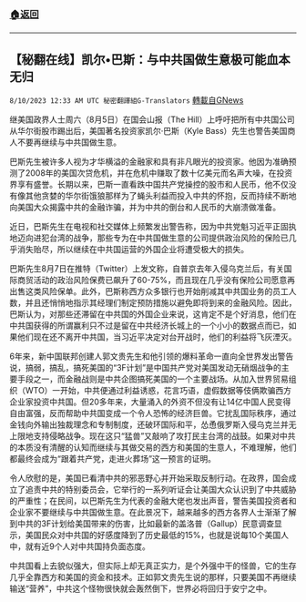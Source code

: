 ###  [:house:返回](README.md)
---


## 【秘翻在线】凯尔•巴斯：与中共国做生意极可能血本无归
`8/10/2023 12:33 AM UTC 秘密翻譯組G-Translators` [轉載自GNews](https://gnews.org/articles/1539791)

继美国政界人士周六（8月5日）在国会山报（The Hill）上呼吁把所有中共国公司从华尔街股市踢出后，美国著名投资家凯尔·巴斯（Kyle Bass）先生也警告美国商人不要再继续与中共国做生意。

巴斯先生被许多人视为才华横溢的金融家和具有非凡眼光的投资家。他因为准确预测了2008年的美国次贷危机，并在危机中赚取了数十亿美元而名声大噪，在投资界享有盛誉。长期以来，巴斯一直看跌中国共产党操控的股市和人民币，他不仅没有像其他贪婪的华尔街饿狼那样为了蝇头利益而投入中共的怀抱，反而持续不断地向美国大众揭露中共的金融诈骗，并为中共的倒台和人民币的大崩溃做准备。

近日，巴斯先生在电视和社交媒体上频繁发出警告称，因为中共党魁习近平正固执地迈向进犯台湾的战争，那些专为在中共国做生意的公司提供政治风险的保险已几乎消失贻尽，所以继续在中共国运营的外国企业将遭受极大的损失。

巴斯先生8月7日在推特（Twitter）上发文称，自普京去年入侵乌克兰后，有关国际商贸活动的政治风险保费已飙升了60-75%，而且现在几乎没有保险公司愿意再出售这类风险保单。此外，巴斯称西方众多银行也开始削减其中共国业务的员工人数，并且还悄悄地指示其经理们制定预防措施以避免即将到来的金融风险。因此，巴斯认为，对那些还滞留在中共国的外国企业来说，这肯定不是个好消息，他们在中共国获得的所谓赢利只不过是留在中共经济长城上的一个小小的数据点而已，如果他们现在还不离开中共国，当习近平决定对台开战时，他们的利益将飞灰湮灭。

6年来，新中国联邦创建人郭文贵先生和他引领的爆料革命一直向全世界发出警告说，搞弱，搞乱，搞死美国的“3F计划”是中国共产党对美国发动无硝烟战争的主要手段之一，而金融战则是中共企图搞死美国的一个主要战场。从加入世界贸易组织（WTO）一开始，中共便通过利益诱惑，花言巧语，虚假数据等伎俩欺骗西方企业家投资中共国。但20多年来，大量涌入的外资不但没有让14亿中国人民变得自由富强，反而帮助中共国变成一个令人恐怖的经济巨兽。它扰乱国际秩序，通过金钱向外输出独裁理念和专制制度，还破环国际和平，怂恿俄罗斯入侵乌克兰并无上限地支持侵略战争。现在这只“猛兽”又敲响了攻打民主台湾的战鼓。如果对中共的本质没有清醒的认知而继续与其做交易的西方和美国的生意人，不难理解，他们都最终会成为“跟着共产党，走进火葬场”这一预言的证明。

令人欣慰的是，美国已看清中共的邪恶野心并开始采取反制行动。在政界，国会成立了追责中共的特别委员会，它举行的一系列听证会让美国大众认识到了中共威胁的严重性；在民间，以巴斯先生为代表的金融大佬也发出声音，警告美国投资者和企业家不要继续与中共国做生意。在此景况下，越来越多的西方各界人士渐渐了解到中共的3F计划给美国带来的伤害，比如最新的盖洛普（Gallup）民意调查显示，美国民众对中共国的好感度降到了历史最低的15%，也就是说每10个美国人中，就有近9个人对中共国持负面态度。

中共国看上去貌似强大，但实际上却无真正实力，是个外强中干的怪兽，它的生存几乎全靠西方和美国的资金和技术。正如郭文贵先生说的那样，只要美国不再继续输送“营养”，中共这个怪物很快就会轰然倒下，世界必将回归于安宁之中。
